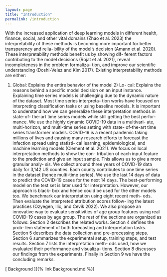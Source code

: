```yaml
---
layout: page
title: "Introduction"
permalink: /introduction
---
```


With the increased application of deep learning models in
different health, finance, social, and other vital domains
(Zhao et al. 2023) the interpretability of these methods is
becoming more important for better transparency and relia-
bility of the model’s decision (Amann et al. 2020).
These interpretability methods benefit us by showing dif-
ferent factors contributing to the model decisions (Rojat
et al. 2021), reveal incompleteness in the problem formaliza-
tion, and improve our scientific understanding (Doshi-Velez
and Kim 2017). Existing interpretability methods are either:
1) Global: Explains the entire behavior of the model 2) Lo-
cal: Explains the reasons behind a specific model decision
on an input instance.
Explaining time series models is challenging due to the
dynamic nature of the dataset. Most time series interpreta-
tion works have focused on interpreting classification tasks
or using baseline models. It is important to understand how 
we can generalize these interpretation methods in state-of-
the-art time series models while still getting the best perfor-
mance.
We use the highly dynamic COVID-19 data in a multivari-
ate, multi-horizon, and multi-time series setting with state-
of-the-art time series transformer models. COVID-19 is a
recent pandemic taking millions of lives and causing many
research efforts to forecast the infection spread using statisti-
cal learning, epidemiological, and machine learning models
(Clement et al. 2021).
We focus on local interpretation methods to show the con-
tribution of each input feature to the prediction and give an
input sample. This allows us to give a more granular analy-
sis. We collect around three years of COVID-19 data daily
for 3,142 US counties. Each county contributes to one time
series in the dataset (hence multi-time series). We use the
last 14 days of data to predict the COVID-19 cases for the
next 14 days. The best-performing model on the test set is
later used for interpretation. However, our approach is black-
box and hence could be used for the other models too.
We benchmark our interpretation using eight recent meth-
ods. Then evaluate the interpreted attribution scores follow-
ing the latest practices (Ozyegen, Ilic, and Cevik 2022). We
also propose an innovative way to evaluate sensitivities of
age group features using real COVID-19 cases by age group.
The rest of the sections are organized as follows: Section
2 describes the related works. Section 4 defines the prob-
lem statement of both forecasting and interpretation tasks.
Section 5 describes the data collection and pre-processing
steps. Section 6 summarizes the experimental setup, training
steps, and test results. Section 7 lists the interpretation meth-
ods used, how we evaluated their performance and visualiza-
tions. Section 8 discusses our findings from the experiments.
Finally in Section 9 we have the concluding remarks. 

[ Background ]({% link Background.md %})